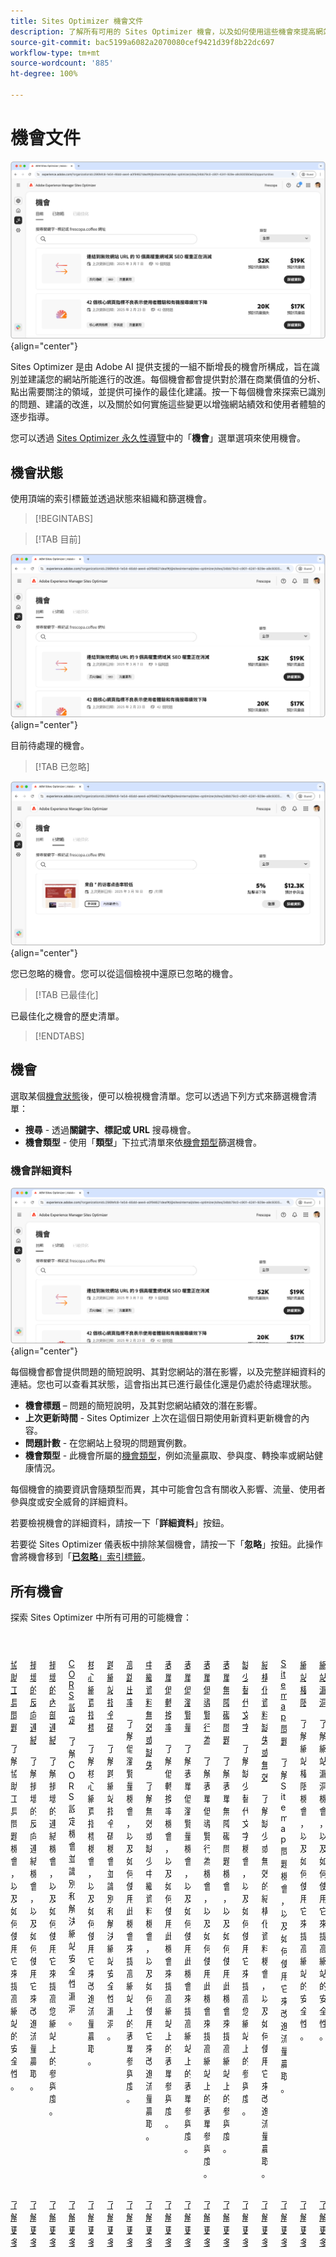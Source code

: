 ```yaml
---
title: Sites Optimizer 機會文件
description: 了解所有可用的 Sites Optimizer 機會，以及如何使用這些機會來提高網站的績效。
source-git-commit: bac5199a6082a2070080cef9421d39f8b22dc697
workflow-type: tm+mt
source-wordcount: '885'
ht-degree: 100%

---
```



# 機會文件

![Sites Optimizer 機會](./assets/overview/hero.png){align="center"}


Sites Optimizer 是由 Adobe AI 提供支援的一組不斷增長的機會所構成，旨在識別並建議您的網站所能進行的改進。每個機會都會提供對於潛在商業價值的分析、點出需要關注的領域，並提供可操作的最佳化建議。按一下每個機會來探索已識別的問題、建議的改進，以及關於如何實施這些變更以增強網站績效和使用者體驗的逐步指導。

您可以透過 [Sites Optimizer 永久性導覽](/help/documentation/basics.md#navigation)中的「**機會**」選單選項來使用機會。

## 機會狀態

使用頂端的索引標籤並透過狀態來組織和篩選機會。

>[!BEGINTABS]

>[!TAB 目前]

![目前的機會](./assets/overview/current.png){align="center"}

目前待處理的機會。

>[!TAB 已忽略]

![已忽略的機會](./assets/overview/ignored.png){align="center"}

您已忽略的機會。您可以從這個檢視中還原已忽略的機會。

>[!TAB 已最佳化]

已最佳化之機會的歷史清單。

>[!ENDTABS]

## 機會

選取某個[機會狀態](#opportunity-status)後，便可以檢視機會清單。您可以透過下列方式來篩選機會清單：

* **搜尋** - 透過&#x200B;**關鍵字、標記或 URL** 搜尋機會。
* **機會類型** - 使用「**類型**」下拉式清單來依[機會類型](/help/opportunity-types/overview.md)篩選機會。

### 機會詳細資料

![機會詳細資料](/help/documentation/opportunities/assets/overview/opportunity-details.png){align="center"}

每個機會都會提供問題的簡短說明、其對您網站的潛在影響，以及完整詳細資料的連結。您也可以查看其狀態，這會指出其已進行最佳化還是仍處於待處理狀態。

* **機會標題** – 問題的簡短說明，及其對您網站績效的潛在影響。
* **上次更新時間** - Sites Optimizer 上次在這個日期使用新資料更新機會的內容。
* **問題計數** - 在您網站上發現的問題實例數。
* **機會類型** - 此機會所屬的[機會類型](/help/opportunity-types/overview.md)，例如流量贏取、參與度、轉換率或網站健康情況。

每個機會的摘要資訊會隨類型而異，其中可能會包含有關收入影響、流量、使用者參與度或安全威脅的詳細資料。

若要檢視機會的詳細資料，請按一下「**詳細資料**」按鈕。

若要從 Sites Optimizer 儀表板中排除某個機會，請按一下「**忽略**」按鈕。此操作會將機會移到「[**已忽略**」索引標籤](#opportunity-status)。

## 所有機會

探索 Sites Optimizer 中所有可用的可能機會：

<!-- CARDS

* ./accessibility-issues.md
  {title=Accessibility issues}
  {image=../../assets/common/card-arrows.png} 
* ./broken-backlinks.md
  {title=Broken backlinks}
  {image=../../assets/common/card-arrows.png}
* ./broken-internal-links.md
  {title=Broken internal links}
  {image=../../assets/common/card-link.png}
* ./cors-configuration.md
  {title=CORS configuration}
  {image=../../assets/common/card-code.png}
* ./core-web-vitals.md
  {title=Core web vitals}
  {image=../../assets/common/card-performance.png}
* ./cross-site-scripting.md
  {title=Cross-site scripting}
  {image=../../assets/common/card-code.png}
* ./high-bounce-rate.md
  {title=High bounce rate}
  {image=../../assets/common/card-arrows.png}    
* ./invalid-or-missing-metadata.md
  {title=Invalid or missing metadata}
  {image=../../assets/common/card-code.png}
* ./low-conversions.md
  {title=Low conversions}
  {image=../../assets/common/card-bag.png}
* ./low-views.md
  {title=Low views}
  {image=../../assets/common/card-bag.png} 
* ./missing-alt-text.md
  {title=Missing alt text}
  {image=../../assets/common/card-arrows.png}
* ./missing-invalid-structured-data.md
  {title=Missing or invalid structured data}
  {image=../../assets/common/card-bag.png}
* ./sitemap-issues.md
  {title=Sitemap issues}
  {image=../../assets/common/card-relationship.png}
* ./website-permissions.md
  {title=Website permissions}
  {image=../../assets/common/card-people.png}
* ./website-vulnerabilities.md
  {title=Website vulnerabilities}
  {image=../../assets/common/card-puzzle.png}
  
--->
<!-- START CARDS HTML - DO NOT MODIFY BY HAND -->
<div class="columns">
    <div class="column is-half-tablet is-half-desktop is-one-third-widescreen" aria-label="Accessibility issues">
        <div class="card" style="height: 100%; display: flex; flex-direction: column; height: 100%;">
            <div class="card-image">
                <figure class="image x-is-16by9">
                    <a href="./accessibility-issues.md" title="協助工具問題" target="_blank" rel="referrer">
                        <img class="is-bordered-r-small" src="../../assets/common/card-arrows.png" alt="協助工具問題"
                             style="width: 100%; aspect-ratio: 16 / 9; object-fit: cover; overflow: hidden; display: block; margin: auto;">
                    </a>
                </figure>
            </div>
            <div class="card-content is-padded-small" style="display: flex; flex-direction: column; flex-grow: 1; justify-content: space-between;">
                <div class="top-card-content">
                    <p class="headline is-size-6 has-text-weight-bold">
                        <a href="./accessibility-issues.md" target="_blank" rel="referrer" title="協助工具問題">協助工具問題</a>
                    </p>
                    <p class="is-size-6">了解協助工具問題機會，以及如何使用它來提高網站的安全性。</p>
                </div>
                <a href="./accessibility-issues.md" target="_blank" rel="referrer" class="spectrum-Button spectrum-Button--outline spectrum-Button--primary spectrum-Button--sizeM" style="align-self: flex-start; margin-top: 1rem;">
                    <span class="spectrum-Button-label has-no-wrap has-text-weight-bold">了解更多</span>
                </a>
            </div>
        </div>
    </div>
    <div class="column is-half-tablet is-half-desktop is-one-third-widescreen" aria-label="Broken backlinks">
        <div class="card" style="height: 100%; display: flex; flex-direction: column; height: 100%;">
            <div class="card-image">
                <figure class="image x-is-16by9">
                    <a href="./broken-backlinks.md" title="損壞的反向連結" target="_blank" rel="referrer">
                        <img class="is-bordered-r-small" src="../../assets/common/card-arrows.png" alt="損壞的反向連結"
                             style="width: 100%; aspect-ratio: 16 / 9; object-fit: cover; overflow: hidden; display: block; margin: auto;">
                    </a>
                </figure>
            </div>
            <div class="card-content is-padded-small" style="display: flex; flex-direction: column; flex-grow: 1; justify-content: space-between;">
                <div class="top-card-content">
                    <p class="headline is-size-6 has-text-weight-bold">
                        <a href="./broken-backlinks.md" target="_blank" rel="referrer" title="損壞的反向連結">損壞的反向連結</a>
                    </p>
                    <p class="is-size-6">了解損壞的反向連結機會，以及如何使用它來改進流量贏取。</p>
                </div>
                <a href="./broken-backlinks.md" target="_blank" rel="referrer" class="spectrum-Button spectrum-Button--outline spectrum-Button--primary spectrum-Button--sizeM" style="align-self: flex-start; margin-top: 1rem;">
                    <span class="spectrum-Button-label has-no-wrap has-text-weight-bold">了解更多</span>
                </a>
            </div>
        </div>
    </div>
    <div class="column is-half-tablet is-half-desktop is-one-third-widescreen" aria-label="Broken internal links">
        <div class="card" style="height: 100%; display: flex; flex-direction: column; height: 100%;">
            <div class="card-image">
                <figure class="image x-is-16by9">
                    <a href="./broken-internal-links.md" title="損壞的內部連結" target="_blank" rel="referrer">
                        <img class="is-bordered-r-small" src="../../assets/common/card-link.png" alt="損壞的內部連結"
                             style="width: 100%; aspect-ratio: 16 / 9; object-fit: cover; overflow: hidden; display: block; margin: auto;">
                    </a>
                </figure>
            </div>
            <div class="card-content is-padded-small" style="display: flex; flex-direction: column; flex-grow: 1; justify-content: space-between;">
                <div class="top-card-content">
                    <p class="headline is-size-6 has-text-weight-bold">
                        <a href="./broken-internal-links.md" target="_blank" rel="referrer" title="損壞的內部連結">損壞的內部連結</a>
                    </p>
                    <p class="is-size-6">了解損壞的連結機會，以及如何使用它來提高您網站上的參與度。</p>
                </div>
                <a href="./broken-internal-links.md" target="_blank" rel="referrer" class="spectrum-Button spectrum-Button--outline spectrum-Button--primary spectrum-Button--sizeM" style="align-self: flex-start; margin-top: 1rem;">
                    <span class="spectrum-Button-label has-no-wrap has-text-weight-bold">了解更多</span>
                </a>
            </div>
        </div>
    </div>
    <div class="column is-half-tablet is-half-desktop is-one-third-widescreen" aria-label="CORS configuration">
        <div class="card" style="height: 100%; display: flex; flex-direction: column; height: 100%;">
            <div class="card-image">
                <figure class="image x-is-16by9">
                    <a href="./cors-configuration.md" title="CORS 設定" target="_blank" rel="referrer">
                        <img class="is-bordered-r-small" src="../../assets/common/card-code.png" alt="CORS 設定"
                             style="width: 100%; aspect-ratio: 16 / 9; object-fit: cover; overflow: hidden; display: block; margin: auto;">
                    </a>
                </figure>
            </div>
            <div class="card-content is-padded-small" style="display: flex; flex-direction: column; flex-grow: 1; justify-content: space-between;">
                <div class="top-card-content">
                    <p class="headline is-size-6 has-text-weight-bold">
                        <a href="./cors-configuration.md" target="_blank" rel="referrer" title="CORS 設定">CORS 設定</a>
                    </p>
                    <p class="is-size-6">了解 CORS 設定機會並識別和解決網站安全性漏洞。</p>
                </div>
                <a href="./cors-configuration.md" target="_blank" rel="referrer" class="spectrum-Button spectrum-Button--outline spectrum-Button--primary spectrum-Button--sizeM" style="align-self: flex-start; margin-top: 1rem;">
                    <span class="spectrum-Button-label has-no-wrap has-text-weight-bold">了解更多</span>
                </a>
            </div>
        </div>
    </div>
    <div class="column is-half-tablet is-half-desktop is-one-third-widescreen" aria-label="Core web vitals">
        <div class="card" style="height: 100%; display: flex; flex-direction: column; height: 100%;">
            <div class="card-image">
                <figure class="image x-is-16by9">
                    <a href="./core-web-vitals.md" title="核心網頁指標" target="_blank" rel="referrer">
                        <img class="is-bordered-r-small" src="../../assets/common/card-performance.png" alt="核心網頁指標"
                             style="width: 100%; aspect-ratio: 16 / 9; object-fit: cover; overflow: hidden; display: block; margin: auto;">
                    </a>
                </figure>
            </div>
            <div class="card-content is-padded-small" style="display: flex; flex-direction: column; flex-grow: 1; justify-content: space-between;">
                <div class="top-card-content">
                    <p class="headline is-size-6 has-text-weight-bold">
                        <a href="./core-web-vitals.md" target="_blank" rel="referrer" title="核心網頁指標">核心網頁指標</a>
                    </p>
                    <p class="is-size-6">了解核心網頁指標機會，以及如何使用它來改進流量贏取。</p>
                </div>
                <a href="./core-web-vitals.md" target="_blank" rel="referrer" class="spectrum-Button spectrum-Button--outline spectrum-Button--primary spectrum-Button--sizeM" style="align-self: flex-start; margin-top: 1rem;">
                    <span class="spectrum-Button-label has-no-wrap has-text-weight-bold">了解更多</span>
                </a>
            </div>
        </div>
    </div>
    <div class="column is-half-tablet is-half-desktop is-one-third-widescreen" aria-label="Cross-site scripting">
        <div class="card" style="height: 100%; display: flex; flex-direction: column; height: 100%;">
            <div class="card-image">
                <figure class="image x-is-16by9">
                    <a href="./cross-site-scripting.md" title="跨網站指令碼" target="_blank" rel="referrer">
                        <img class="is-bordered-r-small" src="../../assets/common/card-code.png" alt="跨網站指令碼"
                             style="width: 100%; aspect-ratio: 16 / 9; object-fit: cover; overflow: hidden; display: block; margin: auto;">
                    </a>
                </figure>
            </div>
            <div class="card-content is-padded-small" style="display: flex; flex-direction: column; flex-grow: 1; justify-content: space-between;">
                <div class="top-card-content">
                    <p class="headline is-size-6 has-text-weight-bold">
                        <a href="./cross-site-scripting.md" target="_blank" rel="referrer" title="跨網站指令碼">跨網站指令碼</a>
                    </p>
                    <p class="is-size-6">了解跨網站指令碼機會並識別和解決網站安全性漏洞。</p>
                </div>
                <a href="./cross-site-scripting.md" target="_blank" rel="referrer" class="spectrum-Button spectrum-Button--outline spectrum-Button--primary spectrum-Button--sizeM" style="align-self: flex-start; margin-top: 1rem;">
                    <span class="spectrum-Button-label has-no-wrap has-text-weight-bold">了解更多</span>
                </a>
            </div>
        </div>
    </div>
    <div class="column is-half-tablet is-half-desktop is-one-third-widescreen" aria-label="High bounce rate">
        <div class="card" style="height: 100%; display: flex; flex-direction: column; height: 100%;">
            <div class="card-image">
                <figure class="image x-is-16by9">
                    <a href="./high-bounce-rate.md" title="高跳出率" target="_blank" rel="referrer">
                        <img class="is-bordered-r-small" src="../../assets/common/card-arrows.png" alt="高跳出率"
                             style="width: 100%; aspect-ratio: 16 / 9; object-fit: cover; overflow: hidden; display: block; margin: auto;">
                    </a>
                </figure>
            </div>
            <div class="card-content is-padded-small" style="display: flex; flex-direction: column; flex-grow: 1; justify-content: space-between;">
                <div class="top-card-content">
                    <p class="headline is-size-6 has-text-weight-bold">
                        <a href="./high-bounce-rate.md" target="_blank" rel="referrer" title="高跳出率">高跳出率</a>
                    </p>
                    <p class="is-size-6">了解低瀏覽量機會，以及如何使用此機會來提高網站上的表單參與度。</p>
                </div>
                <a href="./high-bounce-rate.md" target="_blank" rel="referrer" class="spectrum-Button spectrum-Button--outline spectrum-Button--primary spectrum-Button--sizeM" style="align-self: flex-start; margin-top: 1rem;">
                    <span class="spectrum-Button-label has-no-wrap has-text-weight-bold">了解更多</span>
                </a>
            </div>
        </div>
    </div>
    <div class="column is-half-tablet is-half-desktop is-one-third-widescreen" aria-label="Invalid or missing metadata">
        <div class="card" style="height: 100%; display: flex; flex-direction: column; height: 100%;">
            <div class="card-image">
                <figure class="image x-is-16by9">
                    <a href="./invalid-or-missing-metadata.md" title="中繼資料無效或缺失" target="_blank" rel="referrer">
                        <img class="is-bordered-r-small" src="../../assets/common/card-code.png" alt="中繼資料無效或缺失"
                             style="width: 100%; aspect-ratio: 16 / 9; object-fit: cover; overflow: hidden; display: block; margin: auto;">
                    </a>
                </figure>
            </div>
            <div class="card-content is-padded-small" style="display: flex; flex-direction: column; flex-grow: 1; justify-content: space-between;">
                <div class="top-card-content">
                    <p class="headline is-size-6 has-text-weight-bold">
                        <a href="./invalid-or-missing-metadata.md" target="_blank" rel="referrer" title="中繼資料無效或缺失">中繼資料無效或缺失</a>
                    </p>
                    <p class="is-size-6">了解無效或缺少中繼資料機會，以及如何使用它來改進流量贏取。</p>
                </div>
                <a href="./invalid-or-missing-metadata.md" target="_blank" rel="referrer" class="spectrum-Button spectrum-Button--outline spectrum-Button--primary spectrum-Button--sizeM" style="align-self: flex-start; margin-top: 1rem;">
                    <span class="spectrum-Button-label has-no-wrap has-text-weight-bold">了解更多</span>
                </a>
            </div>
        </div>
    </div>
<div class="column is-half-tablet is-half-desktop is-one-third-widescreen" aria-label="Forms low conversions">
        <div class="card" style="height: 100%; display: flex; flex-direction: column; height: 100%;">
            <div class="card-image">
                <figure class="image x-is-16by9">
                    <a href="./low-conversions.md" title="表單低轉換率" target="_blank" rel="referrer">
                        <img class="is-bordered-r-small" src="../../assets/common/card-conversion.png" alt="表單低轉換率"
                             style="width: 100%; aspect-ratio: 16 / 9; object-fit: cover; overflow: hidden; display: block; margin: auto;">
                    </a>
                </figure>
            </div>
            <div class="card-content is-padded-small" style="display: flex; flex-direction: column; flex-grow: 1; justify-content: space-between;">
                <div class="top-card-content">
                    <p class="headline is-size-6 has-text-weight-bold">
                        <a href="./low-conversions.md" target="_blank" rel="referrer" title="表單低轉換率">表單低轉換率</a>
                    </p>
                    <p class="is-size-6">了解低轉換率機會，以及如何使用此機會來提高網站上的表單參與度。</p>
                </div>
                <a href="./low-conversions.md" target="_blank" rel="referrer" class="spectrum-Button spectrum-Button--outline spectrum-Button--primary spectrum-Button--sizeM" style="align-self: flex-start; margin-top: 1rem;">
                    <span class="spectrum-Button-label has-no-wrap has-text-weight-bold">了解更多</span>
                </a>
            </div>
        </div>
    </div>
    <div class="column is-half-tablet is-half-desktop is-one-third-widescreen" aria-label="Forms low views">
        <div class="card" style="height: 100%; display: flex; flex-direction: column; height: 100%;">
            <div class="card-image">
                <figure class="image x-is-16by9">
                    <a href="./low-views.md" title="表單低瀏覽量" target="_blank" rel="referrer">
                        <img class="is-bordered-r-small" src="../../assets/common/card-conversion.png" alt="低瀏覽量"
                             style="width: 100%; aspect-ratio: 16 / 9; object-fit: cover; overflow: hidden; display: block; margin: auto;">
                    </a>
                </figure>
            </div>
            <div class="card-content is-padded-small" style="display: flex; flex-direction: column; flex-grow: 1; justify-content: space-between;">
                <div class="top-card-content">
                    <p class="headline is-size-6 has-text-weight-bold">
                        <a href="./low-views.md" target="_blank" rel="referrer" title="低瀏覽量">表單低瀏覽量</a>
                    </p>
                    <p class="is-size-6">了解表單低瀏覽量機會，以及如何使用此機會來提高網站上的表單參與度。</p>
                </div>
                <a href="./low-views.md" target="_blank" rel="referrer" class="spectrum-Button spectrum-Button--outline spectrum-Button--primary spectrum-Button--sizeM" style="align-self: flex-start; margin-top: 1rem;">
                    <span class="spectrum-Button-label has-no-wrap has-text-weight-bold">了解更多</span>
                </a>
            </div>
        </div>
    </div>
    <div class="column is-half-tablet is-half-desktop is-one-third-widescreen" aria-label="Forms low navigation">
        <div class="card" style="height: 100%; display: flex; flex-direction: column; height: 100%;">
            <div class="card-image">
                <figure class="image x-is-16by9">
                    <a href="./low-navigation.md" title="表單低導覽行為" target="_blank" rel="referrer">
                        <img class="is-bordered-r-small" src="../../assets/common/card-conversion.png" alt="表單低導覽行為"
                             style="width: 100%; aspect-ratio: 16 / 9; object-fit: cover; overflow: hidden; display: block; margin: auto;">
                    </a>
                </figure>
            </div>
            <div class="card-content is-padded-small" style="display: flex; flex-direction: column; flex-grow: 1; justify-content: space-between;">
                <div class="top-card-content">
                    <p class="headline is-size-6 has-text-weight-bold">
                        <a href="./low-navigation.md" target="_blank" rel="referrer" title="表單低導覽行為">表單低導覽行為</a>
                    </p>
                    <p class="is-size-6">了解表單低導覽行為機會，以及如何使用此機會來提高網站上的表單參與度。</p>
                </div>
                <a href="./low-navigation.md" target="_blank" rel="referrer" class="spectrum-Button spectrum-Button--outline spectrum-Button--primary spectrum-Button--sizeM" style="align-self: flex-start; margin-top: 1rem;">
                    <span class="spectrum-Button-label has-no-wrap has-text-weight-bold">了解更多</span>
                </a>
            </div>
        </div>
    </div>
    <div class="column is-half-tablet is-half-desktop is-one-third-widescreen" aria-label="Forms low navigation">
        <div class="card" style="height: 100%; display: flex; flex-direction: column; height: 100%;">
            <div class="card-image">
                <figure class="image x-is-16by9">
                    <a href="./forms-accessibility-issues.md" title="表單無障礙問題" target="_blank" rel="referrer">
                        <img class="is-bordered-r-small" src="../../assets/common/card-arrows.png" alt="表單無障礙問題"
                             style="width: 100%; aspect-ratio: 16 / 9; object-fit: cover; overflow: hidden; display: block; margin: auto;">
                    </a>
                </figure>
            </div>
            <div class="card-content is-padded-small" style="display: flex; flex-direction: column; flex-grow: 1; justify-content: space-between;">
                <div class="top-card-content">
                    <p class="headline is-size-6 has-text-weight-bold">
                        <a href="./forms-accessibility-issues.md" target="_blank" rel="referrer" title="表單無障礙問題">表單無障礙問題</a>
                    </p>
                    <p class="is-size-6">了解表單無障礙問題機會，以及如何使用此機會來提高網站上的參與度。</p>
                </div>
                <a href="./forms-accessibility-issues.md" target="_blank" rel="referrer" class="spectrum-Button spectrum-Button--outline spectrum-Button--primary spectrum-Button--sizeM" style="align-self: flex-start; margin-top: 1rem;">
                    <span class="spectrum-Button-label has-no-wrap has-text-weight-bold">了解更多</span>
                </a>
            </div>
        </div>
    </div>
    <div class="column is-half-tablet is-half-desktop is-one-third-widescreen" aria-label="Missing alt text">
        <div class="card" style="height: 100%; display: flex; flex-direction: column; height: 100%;">
            <div class="card-image">
                <figure class="image x-is-16by9">
                    <a href="./missing-alt-text.md" title="缺少替代文字" target="_blank" rel="referrer">
                        <img class="is-bordered-r-small" src="../../assets/common/card-arrows.png" alt="缺少替代文字"
                             style="width: 100%; aspect-ratio: 16 / 9; object-fit: cover; overflow: hidden; display: block; margin: auto;">
                    </a>
                </figure>
            </div>
            <div class="card-content is-padded-small" style="display: flex; flex-direction: column; flex-grow: 1; justify-content: space-between;">
                <div class="top-card-content">
                    <p class="headline is-size-6 has-text-weight-bold">
                        <a href="./missing-alt-text.md" target="_blank" rel="referrer" title="缺少替代文字">缺少替代文字</a>
                    </p>
                    <p class="is-size-6">了解缺少替代文字機會，以及如何使用它來提高您網站上的參與度。</p>
                </div>
                <a href="./missing-alt-text.md" target="_blank" rel="referrer" class="spectrum-Button spectrum-Button--outline spectrum-Button--primary spectrum-Button--sizeM" style="align-self: flex-start; margin-top: 1rem;">
                    <span class="spectrum-Button-label has-no-wrap has-text-weight-bold">了解更多</span>
                </a>
            </div>
        </div>
    </div>
    <div class="column is-half-tablet is-half-desktop is-one-third-widescreen" aria-label="Missing or invalid structured data">
        <div class="card" style="height: 100%; display: flex; flex-direction: column; height: 100%;">
            <div class="card-image">
                <figure class="image x-is-16by9">
                    <a href="./missing-invalid-structured-data.md" title="結構化資料缺失或無效" target="_blank" rel="referrer">
                        <img class="is-bordered-r-small" src="../../assets/common/card-bag.png" alt="結構化資料缺失或無效"
                             style="width: 100%; aspect-ratio: 16 / 9; object-fit: cover; overflow: hidden; display: block; margin: auto;">
                    </a>
                </figure>
            </div>
            <div class="card-content is-padded-small" style="display: flex; flex-direction: column; flex-grow: 1; justify-content: space-between;">
                <div class="top-card-content">
                    <p class="headline is-size-6 has-text-weight-bold">
                        <a href="./missing-invalid-structured-data.md" target="_blank" rel="referrer" title="結構化資料缺失或無效">結構化資料缺失或無效</a>
                    </p>
                    <p class="is-size-6">了解缺少或無效的結構化資料機會，以及如何使用它來改進流量贏取。</p>
                </div>
                <a href="./missing-invalid-structured-data.md" target="_blank" rel="referrer" class="spectrum-Button spectrum-Button--outline spectrum-Button--primary spectrum-Button--sizeM" style="align-self: flex-start; margin-top: 1rem;">
                    <span class="spectrum-Button-label has-no-wrap has-text-weight-bold">了解更多</span>
                </a>
            </div>
        </div>
    </div>
    <div class="column is-half-tablet is-half-desktop is-one-third-widescreen" aria-label="Sitemap issues">
        <div class="card" style="height: 100%; display: flex; flex-direction: column; height: 100%;">
            <div class="card-image">
                <figure class="image x-is-16by9">
                    <a href="./sitemap-issues.md" title="Sitemap 問題" target="_blank" rel="referrer">
                        <img class="is-bordered-r-small" src="../../assets/common/card-relationship.png" alt="Sitemap 問題"
                             style="width: 100%; aspect-ratio: 16 / 9; object-fit: cover; overflow: hidden; display: block; margin: auto;">
                    </a>
                </figure>
            </div>
            <div class="card-content is-padded-small" style="display: flex; flex-direction: column; flex-grow: 1; justify-content: space-between;">
                <div class="top-card-content">
                    <p class="headline is-size-6 has-text-weight-bold">
                        <a href="./sitemap-issues.md" target="_blank" rel="referrer" title="Sitemap 問題">Sitemap 問題</a>
                    </p>
                    <p class="is-size-6">了解 Sitemap 問題機會，以及如何使用它來改進流量贏取。</p>
                </div>
                <a href="./sitemap-issues.md" target="_blank" rel="referrer" class="spectrum-Button spectrum-Button--outline spectrum-Button--primary spectrum-Button--sizeM" style="align-self: flex-start; margin-top: 1rem;">
                    <span class="spectrum-Button-label has-no-wrap has-text-weight-bold">了解更多</span>
                </a>
            </div>
        </div>
    </div>
    <div class="column is-half-tablet is-half-desktop is-one-third-widescreen" aria-label="Website permissions">
        <div class="card" style="height: 100%; display: flex; flex-direction: column; height: 100%;">
            <div class="card-image">
                <figure class="image x-is-16by9">
                    <a href="./website-permissions.md" title="網站權限" target="_blank" rel="referrer">
                        <img class="is-bordered-r-small" src="../../assets/common/card-people.png" alt="網站權限"
                             style="width: 100%; aspect-ratio: 16 / 9; object-fit: cover; overflow: hidden; display: block; margin: auto;">
                    </a>
                </figure>
            </div>
            <div class="card-content is-padded-small" style="display: flex; flex-direction: column; flex-grow: 1; justify-content: space-between;">
                <div class="top-card-content">
                    <p class="headline is-size-6 has-text-weight-bold">
                        <a href="./website-permissions.md" target="_blank" rel="referrer" title="網站權限">網站權限</a>
                    </p>
                    <p class="is-size-6">了解網站權限機會，以及如何使用它來提高網站的安全性。</p>
                </div>
                <a href="./website-permissions.md" target="_blank" rel="referrer" class="spectrum-Button spectrum-Button--outline spectrum-Button--primary spectrum-Button--sizeM" style="align-self: flex-start; margin-top: 1rem;">
                    <span class="spectrum-Button-label has-no-wrap has-text-weight-bold">了解更多</span>
                </a>
            </div>
        </div>
    </div>
    <div class="column is-half-tablet is-half-desktop is-one-third-widescreen" aria-label="Website vulnerabilities">
        <div class="card" style="height: 100%; display: flex; flex-direction: column; height: 100%;">
            <div class="card-image">
                <figure class="image x-is-16by9">
                    <a href="./website-vulnerabilities.md" title="網站漏洞" target="_blank" rel="referrer">
                        <img class="is-bordered-r-small" src="../../assets/common/card-puzzle.png" alt="網站漏洞"
                             style="width: 100%; aspect-ratio: 16 / 9; object-fit: cover; overflow: hidden; display: block; margin: auto;">
                    </a>
                </figure>
            </div>
            <div class="card-content is-padded-small" style="display: flex; flex-direction: column; flex-grow: 1; justify-content: space-between;">
                <div class="top-card-content">
                    <p class="headline is-size-6 has-text-weight-bold">
                        <a href="./website-vulnerabilities.md" target="_blank" rel="referrer" title="網站漏洞">網站漏洞</a>
                    </p>
                    <p class="is-size-6">了解網站漏洞機會，以及如何使用它來提高網站的安全性。</p>
                </div>
                <a href="./website-vulnerabilities.md" target="_blank" rel="referrer" class="spectrum-Button spectrum-Button--outline spectrum-Button--primary spectrum-Button--sizeM" style="align-self: flex-start; margin-top: 1rem;">
                    <span class="spectrum-Button-label has-no-wrap has-text-weight-bold">了解更多</span>
                </a>
            </div>
        </div>
    </div>
</div>
<!-- END CARDS HTML - DO NOT MODIFY BY HAND -->


